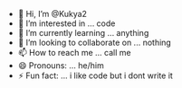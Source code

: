 - 👋 Hi, I’m @Kukya2
- 👀 I’m interested in ... code
- 🌱 I’m currently learning ... anything
- 💞️ I’m looking to collaborate on ... nothing
- 📫 How to reach me ... call me
- 😄 Pronouns: ... he/him
- ⚡ Fun fact: ... i like code but i dont write it

<!---
Kukya2/Kukya2 is a ✨ special ✨ repository because its `README.md` (this file) appears on your GitHub profile.
You can click the Preview link to take a look at your changes.
--->
